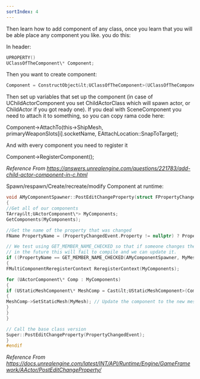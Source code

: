 ```yaml
---
sortIndex: 4
---
```


Then learn how to add component of any class, once you learn that you will be able place any component you like. you do this:

In header:

```cpp
UPROPERTY()  
UClassOfTheComponent\* Component;
```

Then you want to create component:

```cpp
Component = ConstructObject&lt;UClassOfTheComponent>(UClassOfTheComponent::StaticClass(), GetOwner(), NAME_None, RF_Transient);
```

Then set up variables that set up the component (in case of UChildActorComponent you set ChildActorClass which will spawn actor, or ChildActor if you got ready one). If you deal with SceneComponent you need to attach it to something, so you can copy rama code here:

Component->AttachTo(this->ShipMesh, primaryWeaponSlots\[i].socketName, EAttachLocation::SnapToTarget);

And with every component you need to register it

Component->RegisterComponent();

*Reference From <https://answers.unrealengine.com/questions/221783/add-child-actor-component-in-c.html>* 

Spawn/respawn/Create/recreate/modify Component at runtime:

```cpp
void AMyComponentSpawner::PostEditChangeProperty(struct FPropertyChangedEvent& PropertyChangedEvent)  
{  
//Get all of our components  
TArray&lt;UActorComponent\*> MyComponents;  
GetComponents(MyComponents);

//Get the name of the property that was changed  
FName PropertyName = (PropertyChangedEvent.Property != nullptr) ? PropertyChangedEvent.Property->GetFName() : NAME_None;

// We test using GET_MEMBER_NAME_CHECKED so that if someone changes the property name  
// in the future this will fail to compile and we can update it.  
if ((PropertyName == GET_MEMBER_NAME_CHECKED(AMyComponentSpawner, MyMesh)))  
{  
FMultiComponentReregisterContext ReregisterContext(MyComponents);

for (UActorComponent\* Comp : MyComponents)  
{  
if (UStaticMeshComponent\* MeshComp = Cast&lt;UStaticMeshComponent>(Comp))  
{  
MeshComp->SetStaticMesh(MyMesh); // Update the component to the new mesh  
}  
}  
}

// Call the base class version  
Super::PostEditChangeProperty(PropertyChangedEvent);  
}  
#endif
```

*Reference From <https://docs.unrealengine.com/latest/INT/API/Runtime/Engine/GameFramework/AActor/PostEditChangeProperty/>*
